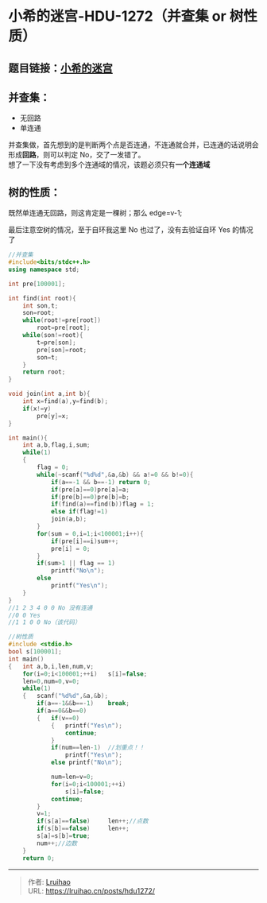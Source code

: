 # 小希的迷宫-HDU-1272（并查集 or 树性质）


## 题目链接：[小希的迷宫](http://acm.hdu.edu.cn/showproblem.php?pid=1272)
## 并查集：
* 无回路
* 单连通

并查集做，首先想到的是判断两个点是否连通，不连通就合并，已连通的话说明会形成**回路**，则可以判定 No，交了一发错了。  
想了一下没有考虑到多个连通域的情况，该题必须只有**一个连通域** 

## 树的性质：
既然单连通无回路，则这肯定是一棵树；那么 edge=v-1;  

<!--more-->
最后注意空树的情况，至于自环我这里 No 也过了，没有去验证自环 Yes 的情况了  

```cpp
//并查集
#include<bits/stdc++.h>
using namespace std;

int pre[100001];

int find(int root){
    int son,t;
    son=root;
    while(root!=pre[root])
        root=pre[root];
    while(son!=root){
        t=pre[son];
        pre[son]=root;
        son=t;
    }
    return root;
}

void join(int a,int b){
    int x=find(a),y=find(b);
    if(x!=y)
        pre[y]=x;
}

int main(){
    int a,b,flag,i,sum;
	while(1)
	{
		flag = 0;
		while(~scanf("%d%d",&a,&b) && a!=0 && b!=0){
			if(a==-1 && b==-1) return 0;
            if(pre[a]==0)pre[a]=a;
			if(pre[b]==0)pre[b]=b;
			if(find(a)==find(b))flag = 1;
			else if(flag!=1)
			join(a,b);
		}
        for(sum = 0,i=1;i<100001;i++){
            if(pre[i]==i)sum++;
            pre[i] = 0;
        }
        if(sum>1 || flag == 1)
			printf("No\n");
        else
			printf("Yes\n");
	}
}
//1 2 3 4 0 0 No 没有连通
//0 0 Yes
//1 1 0 0 No（该代码）
```

```C
//树性质
#include <stdio.h>
bool s[100001];
int main()
{	int a,b,i,len,num,v;
	for(i=0;i<100001;++i)	s[i]=false;
	len=0,num=0,v=0;
	while(1)
	{	scanf("%d%d",&a,&b);
		if(a==-1&&b==-1)	break;
		if(a==0&&b==0)
		{	if(v==0)
			{	printf("Yes\n");
				continue;
			}
			if(num==len-1)	//划重点！！
				printf("Yes\n");
			else printf("No\n");

			num=len=v=0;
			for(i=0;i<100001;++i)
				s[i]=false;
			continue;
		}
		v=1;
		if(s[a]==false)		len++;//点数
		if(s[b]==false)		len++;
		s[a]=s[b]=true;
		num++;//边数
	}
	return 0;
```

---

> 作者: [Lruihao](https://github.com/Lruihao)  
> URL: https://lruihao.cn/posts/hdu1272/  

